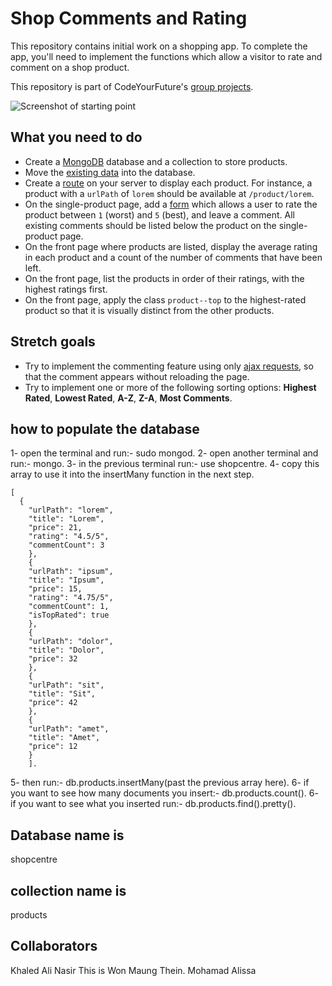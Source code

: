 
# Shop Comments and Rating

This repository contains initial work on a shopping app. To complete the app, you'll need to implement the functions which allow a visitor to rate and comment on a shop product.

This repository is part of CodeYourFuture's [group projects](https://github.com/CodeYourFuture/group-projects).

![Screenshot of starting point](screenshot.png)

## What you need to do

- Create a [MongoDB](https://www.mongodb.com/) database and a collection to store products.
- Move the [existing data](data) into the database.
- Create a [route](https://expressjs.com/en/guide/routing.html) on your server to display each product. For instance, a product with a `urlPath` of `lorem` should be available at `/product/lorem`.
- On the single-product page, add a [form](http://marksheet.io/html-forms.html) which allows a user to rate the product between `1` (worst) and `5` (best), and leave a comment. All existing comments should be listed below the product on the single-product page.
- On the front page where products are listed, display the average rating in each product and a count of the number of comments that have been left.
- On the front page, list the products in order of their ratings, with the highest ratings first.
- On the front page, apply the class `product--top` to the highest-rated product so that it is visually distinct from the other products.

## Stretch goals

- Try to implement the commenting feature using only [ajax requests](https://developer.mozilla.org/en-US/docs/AJAX/Getting_Started), so that the comment appears without reloading the page.
- Try to implement one or more of the following sorting options: **Highest Rated**, **Lowest Rated**, **A-Z**, **Z-A**, **Most Comments**.

## how to populate the database

1- open the terminal and run:- sudo mongod.
2- open another terminal and run:- mongo.
3- in the previous terminal run:- use shopcentre.
4- copy this array to use it into the insertMany function in the next step.
```
[
  {
    "urlPath": "lorem",
    "title": "Lorem",
    "price": 21,
    "rating": "4.5/5",
    "commentCount": 3
    },
    {
    "urlPath": "ipsum",
    "title": "Ipsum",
    "price": 15,
    "rating": "4.75/5",
    "commentCount": 1,
    "isTopRated": true
    },
    {
    "urlPath": "dolor",
    "title": "Dolor",
    "price": 32
    },
    {
    "urlPath": "sit",
    "title": "Sit",
    "price": 42
    },
    {
    "urlPath": "amet",
    "title": "Amet",
    "price": 12
    }
    ].
```
5- then run:- db.products.insertMany(past the previous array here).
6- if you want to see how many documents you insert:- db.products.count().
6- if you want to see what you inserted run:- db.products.find().pretty().

## Database name is 
shopcentre

## collection name is 
products

## Collaborators
Khaled Ali
Nasir
This is Won Maung Thein.
Mohamad Alissa
